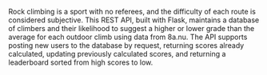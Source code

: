 Rock climbing is a sport with no referees, and the difficulty of each route is considered subjective. 
This REST API, built with Flask, maintains a database of climbers and their likelihood to suggest a higher or lower grade than the average for each outdoor climb using data from 8a.nu. 
The API supports posting new users to the database by request, returning scores already calculated, updating previously calculated scores, and returning a leaderboard sorted from high scores to low.
